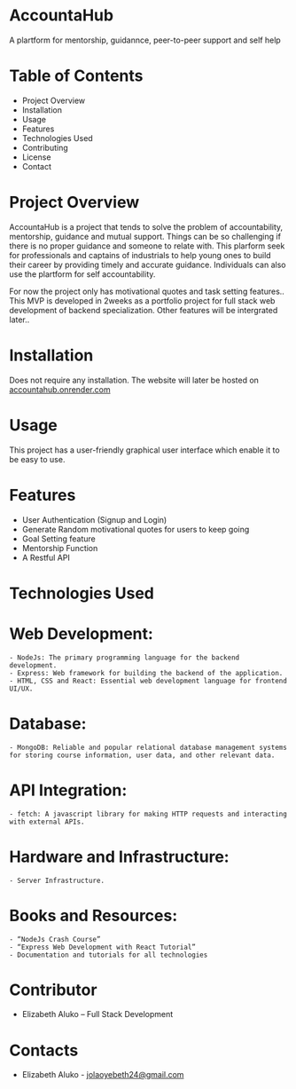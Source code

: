 # AccountaHub
A plartform for mentorship, guidannce, peer-to-peer support and self help 

# Table of Contents
  - Project Overview
  - Installation
  - Usage
  - Features
  - Technologies Used
  - Contributing
  - License
  - Contact

# Project Overview
AccountaHub is a project that tends to solve the problem of accountability, mentorship, guidance and mutual support. Things can be so challenging if there is no proper guidance and someone to relate with. This plarform seek for professionals and captains of industrials to help young ones to build their career by providing timely and accurate guidance. Individuals can also use the plartform for self accountability.

For now the project only has motivational quotes and task setting features.. This MVP is developed in 2weeks as a portfolio project for full stack web development of backend specialization. Other features will be intergrated later..

# Installation
Does not require any installation. The website will later be hosted on <a href="https://accountahub.onrender.com">accountahub.onrender.com</a>

# Usage
This project has a user-friendly graphical user interface which enable it to be easy to use.

# Features
  - User Authentication (Signup and Login)
  - Generate Random motivational quotes for users to keep going
  - Goal Setting feature
  - Mentorship Function
  - A Restful API

# Technologies Used
  # Web Development:
    - NodeJs: The primary programming language for the backend development.
    - Express: Web framework for building the backend of the application.
    - HTML, CSS and React: Essential web development language for frontend UI/UX.
  # Database:
    - MongoDB: Reliable and popular relational database management systems for storing course information, user data, and other relevant data.
  # API Integration:
    - fetch: A javascript library for making HTTP requests and interacting with external APIs.
  # Hardware and Infrastructure:
    - Server Infrastructure.
  # Books and Resources:
    - “NodeJs Crash Course”
    - “Express Web Development with React Tutorial”
    - Documentation and tutorials for all technologies

# Contributor
  - Elizabeth Aluko – Full Stack Development

# Contacts
  - Elizabeth Aluko - jolaoyebeth24@gmail.com
